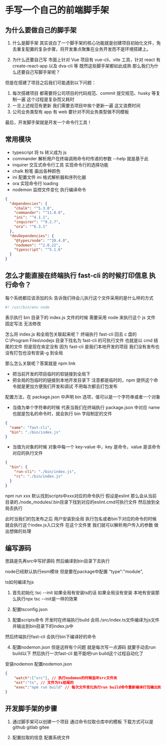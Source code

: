# 手写一个自己的前端脚手架

## 为什么要做自己的脚手架

1. 什么是脚手架
   其实说白了一个脚手架的核心功能就是创建项目初始化文件，免去重复配置的复杂步骤，将开发重点聚集在业务开发而不是环境搭建上。

2. 为什么还要自己写
   市面上针对 Vue 项目有 vue-cli、vite 工具，针对 react 有 create-react-app 以及 dva-cli 等
   既然这些脚手架都如此成熟 那么我们为什么还要自己写脚手架呢？

但是在搭建了项目之后我们可能遇到以下问题：

1. 每次搭建项目 都需要将公司项目的代码规范、commit 提交规范、husky 等复制一遍 这个过程是复杂而又耗时
2. 一旦上述规范有更新 我们需要去项目中挨个更新一遍 这又浪费时间
3. 公司业务类型有 app 有 web 要针对不同业务类型做不同模板

最后，开发脚手架就是开发一个命令行工具！

## 常用模块

- typescript 将 ts 转义成为 js
- commander 解析用户在终端调用命令时传递的参数 --help 就是基于此
- inquirer 交互式命令行工具 实现命令行的选择功能
- chalk 粉笔 画出各种颜色
- ini 配置文件 ini 格式解析器和序列化器
- ora 实现命令行 loading
- nodemon 监控文件变化 执行编译命令

```json
{
  "dependencies": {
    "chalk": "^5.3.0",
    "commander": "^11.0.0",
    "ini": "^4.1.1",
    "inquirer": "^9.2.7",
    "ora": "^6.3.1"
  },
  "devDependencies": {
    "@types/node": "^20.4.0",
    "nodemon": "^2.0.22",
    "typescript": "^5.1.6"
  }
}
```

## 怎么才能直接在终端执行 fast-cli 的时候打印信息 执行命令？

每个系统都应该添加的头
告诉我们待会儿执行这个文件采用的是什么样的方式

```bash
#! /usr/bin/env node
```

表示执行 bin 目录下的 index.js 文件的时候 需要采用 node 来执行这个 js 文件
固定写法 无法修改

怎么将 index.js 和全局包关联起来呢？
终端执行 fast-cli
回去 c 盘的 C:\Program Files\nodejs 目录下找名为 fast-cli 的可执行文件 也就是以 cmd 结尾的文件
但是现在肯定没有 因为 fast-cli 是我们本地开发的项目 我们没有发布也没有打包也没有安装-g 到全局

那么怎么关联呢？答案就是 npm link

- 把当前开发的项目临时的软链接到全局下
- 把全局的包临时的链接到本地开发目录下
  注意都是临时的，npm 提供这个命令就是更加方便我们开发和调试 不用每次都去打包发布

配置方法，在 package.json 中声明 bin 选项，值可以是一个字符串或者一个对象

- 当值为单个字符串的时候
  代表当我们在终端执行 package.json 中对应 name 也就是包名的命令时，就会执行 bin 字段制定的文件

```json
{
  "name": "fast-cli",
  "bin": "./bin/index.js"
}
```

- 当值为对象的时候
  对象中每一个 key-value 中，key 是命令，value 是该命令对应的执行文件

```json
{
  "bin": {
    "run-cli": "./bin/index.js",
    "rc": "./bin/index.js"
  }
}
```

npm run xxx 
默认找到scripts中xxx对应的命令执行 假设是eslint
那么会从当前目录的./node_modules/.bin目录下找到对应的eslint.cmd可执行文件
然后放到全局去执行

此时当我们的包发布之后
用户安装到全局
执行包名或者bin下对应的命令的时候
就会执行这个index.js入口文件
在这个文件里
我们就可以解析用户传入的参数 做出想做的处理

## 编写源码
思路是先再src中写好源码
然后编译到bin目录下去执行

node已经默认执行esm模块 但是要在package中配置  "type":"module",

ts如何编译为js
1. 首先初始化 tsc --init 如果全局有安装ts的话
如果全局没有安装 本地有安装那么执行npx tsc --init是一样的效果

2. 配置tsconfig.json

3. 配置scripts命令 
开发时在终端执行build 
会将./src/index.ts文件编译为js文件
并输出到bin目录下的index.js中

然后终端执行fast-cli
会执行bin下编译好的命令

4. 配置nodemon.json
但是这样有个问题 就是每次写一点源码 就要手动去run build以下
然后执行一次fast-cli 能不能吧run build这个过程自动化了

安装nodemon
配置nodemon.json
```json
{
    "watch":["src"], // 执行nodemon的时候监听src文件夹
    "ext":"ts", // 文件为ts结尾的 
    "exec":"npm run build" // 每次文件变化执行run build命令重新编译打包输出到bin目录的index.js中
}
```

## 开发脚手架的步骤
1. 通过脚手架可以创建一个项目
通过命令拉取仓库中的模板 下载方式可以是github gitlab gitee

2. 配置拉取的信息 配置系统文件





